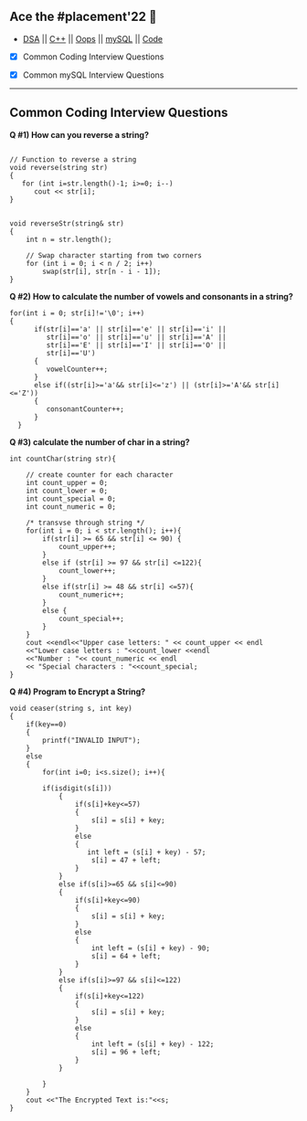 <head> 
<link rel="shortcut icon" type="image/x-icon" href="https://miro.medium.com/max/1280/1*75jvBleoQfAZJc3sgTSPQA.jpeg">
 </head>

## Ace the #placement'22 🎯
 

- [DSA](https://github.com/Aj7t/100daysofDSA)  ||  [C++](https://github.com/Aj7t/100daysofDSA)  || [Oops]()  || [mySQL]()  ||  [Code]()  
- [X] Common Coding Interview Questions  
- [X] Common mySQL Interview Questions  


<hr>
<link rel="shortcut icon" type="image/x-icon" href="https://miro.medium.com/max/1280/1*75jvBleoQfAZJc3sgTSPQA.jpeg">
  

## Common Coding Interview Questions 
 

**Q #1) How can you reverse a string?**
 
```

// Function to reverse a string
void reverse(string str)
{
   for (int i=str.length()-1; i>=0; i--)
      cout << str[i];
}


void reverseStr(string& str)
{
    int n = str.length();
 
    // Swap character starting from two corners
    for (int i = 0; i < n / 2; i++)
        swap(str[i], str[n - i - 1]);
}

```

**Q #2) How to calculate the number of vowels and consonants in a string?**

```
for(int i = 0; str[i]!='\0'; i++) 
{
      if(str[i]=='a' || str[i]=='e' || str[i]=='i' ||
         str[i]=='o' || str[i]=='u' || str[i]=='A' ||
         str[i]=='E' || str[i]=='I' || str[i]=='O' ||
         str[i]=='U')
      {
         vowelCounter++;
      }
      else if((str[i]>='a'&& str[i]<='z') || (str[i]>='A'&& str[i]<='Z'))
      {
         consonantCounter++;
      }
  }

```

**Q #3) calculate the number of char in a string?**

```
int countChar(string str){

    // create counter for each character
    int count_upper = 0;
    int count_lower = 0;
    int count_special = 0;
    int count_numeric = 0;

    /* transvse through string */
    for(int i = 0; i < str.length(); i++){
        if(str[i] >= 65 && str[i] <= 90) {
            count_upper++;
        }
        else if (str[i] >= 97 && str[i] <=122){
            count_lower++;
        }
        else if(str[i] >= 48 && str[i] <=57){
            count_numeric++;
        }
        else {
            count_special++;
        }
    }
    cout <<endl<<"Upper case letters: " << count_upper << endl 
    <<"Lower case letters : "<<count_lower <<endl
    <<"Number : "<< count_numeric << endl
    << "Special characters : "<<count_special;
}

```



**Q #4) Program to Encrypt a String?**
 

```
void ceaser(string s, int key) 
{
    if(key==0)
    {
        printf("INVALID INPUT");
    }
    else
    {
        for(int i=0; i<s.size(); i++){
            
        if(isdigit(s[i]))
            {
                if(s[i]+key<=57)
                {
                    s[i] = s[i] + key;
                }
                else
                {
                   int left = (s[i] + key) - 57;
                    s[i] = 47 + left;
                }   
            }
            else if(s[i]>=65 && s[i]<=90)
            {
                if(s[i]+key<=90)
                {
                    s[i] = s[i] + key;
                }
                else
                {
                    int left = (s[i] + key) - 90;
                    s[i] = 64 + left;
                }  
            }
            else if(s[i]>=97 && s[i]<=122)
            {
                if(s[i]+key<=122)
                {
                    s[i] = s[i] + key;
                }
                else
                {
                    int left = (s[i] + key) - 122;
                    s[i] = 96 + left;
                } 
            }
            
        }
    }
    cout <<"The Encrypted Text is:"<<s;
}


```






























